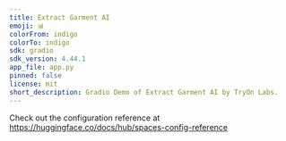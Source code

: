 ```yaml
---
title: Extract Garment AI
emoji: 📊
colorFrom: indigo
colorTo: indigo
sdk: gradio
sdk_version: 4.44.1
app_file: app.py
pinned: false
license: mit
short_description: Gradio Demo of Extract Garment AI by TryOn Labs.
---
```


Check out the configuration reference at https://huggingface.co/docs/hub/spaces-config-reference
